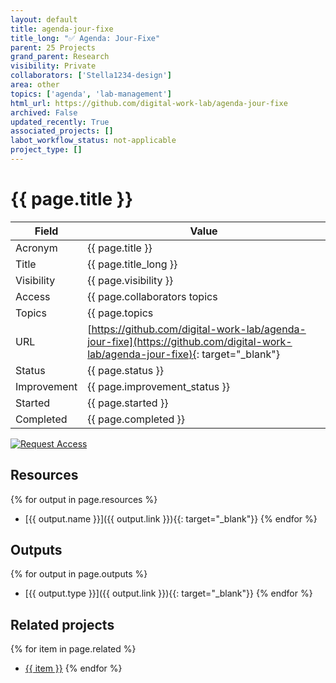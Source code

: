 ```yaml
---
layout: default
title: agenda-jour-fixe
title_long: "✅ Agenda: Jour-Fixe"
parent: 25 Projects
grand_parent: Research
visibility: Private
collaborators: ['Stella1234-design']
area: other
topics: ['agenda', 'lab-management']
html_url: https://github.com/digital-work-lab/agenda-jour-fixe
archived: False
updated_recently: True
associated_projects: []
labot_workflow_status: not-applicable
project_type: []
---
```


# {{ page.title }}

Field               | Value
------------------- | ----------------------------------
Acronym             | {{ page.title }}
Title               | {{ page.title_long }}
Visibility          | {{ page.visibility }}
Access              | {{ page.collaborators topics | join: ", "}}
Topics              | {{ page.topics | join: ", " }}
URL                 | [https://github.com/digital-work-lab/agenda-jour-fixe](https://github.com/digital-work-lab/agenda-jour-fixe){: target="_blank"}
Status              | {{ page.status }}
Improvement         | {{ page.improvement_status }}
Started             | {{ page.started }}
Completed           | {{ page.completed }}

[![Request Access](https://img.shields.io/badge/Request-Access-blue?style=for-the-badge)](https://github.com/digital-work-lab/handbook/issues/new?assignees=geritwagner&labels=access+request&template=request-repo-access.md&title=%5BAccess+Request%5D+Request+for+access+to+repository)

## Resources

{% for output in page.resources %}
- [{{ output.name }}]({{ output.link }}){{: target="_blank"}}
{% endfor %}
## Outputs

{% for output in page.outputs %}
- [{{ output.type }}]({{ output.link }}){{: target="_blank"}}
{% endfor %}
## Related projects 

{% for item in page.related %}
- <a href="{{ item }}">{{ item }}</a>
{% endfor %}
